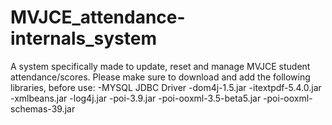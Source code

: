 # MVJCE_attendance-internals_system
A system specifically made to update, reset and manage MVJCE student attendance/scores.
Please make sure to download and add the following libraries, before use:
-MYSQL JDBC Driver
-dom4j-1.5.jar
-itextpdf-5.4.0.jar
-xmlbeans.jar
-log4j.jar
-poi-3.9.jar
-poi-ooxml-3.5-beta5.jar
-poi-ooxml-schemas-39.jar
